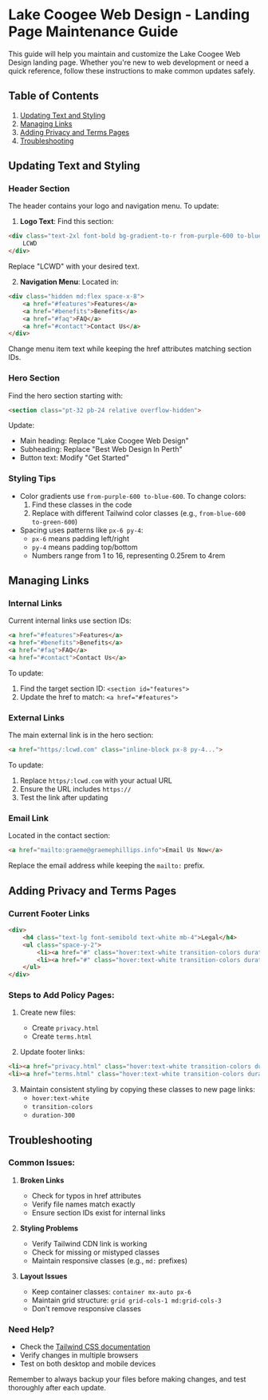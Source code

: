 # Lake Coogee Web Design - Landing Page Maintenance Guide

This guide will help you maintain and customize the Lake Coogee Web Design landing page. Whether you're new to web development or need a quick reference, follow these instructions to make common updates safely.

## Table of Contents
1. [Updating Text and Styling](#updating-text-and-styling)
2. [Managing Links](#managing-links)
3. [Adding Privacy and Terms Pages](#adding-privacy-and-terms-pages)
4. [Troubleshooting](#troubleshooting)

## Updating Text and Styling

### Header Section
The header contains your logo and navigation menu. To update:

1. **Logo Text**: Find this section:
```html
<div class="text-2xl font-bold bg-gradient-to-r from-purple-600 to-blue-600 bg-clip-text text-transparent">
    LCWD
</div>
```
Replace "LCWD" with your desired text.

2. **Navigation Menu**: Located in:
```html
<div class="hidden md:flex space-x-8">
    <a href="#features">Features</a>
    <a href="#benefits">Benefits</a>
    <a href="#faq">FAQ</a>
    <a href="#contact">Contact Us</a>
</div>
```
Change menu item text while keeping the href attributes matching section IDs.

### Hero Section
Find the hero section starting with:
```html
<section class="pt-32 pb-24 relative overflow-hidden">
```
Update:
- Main heading: Replace "Lake Coogee Web Design"
- Subheading: Replace "Best Web Design In Perth"
- Button text: Modify "Get Started"

### Styling Tips
- Color gradients use `from-purple-600 to-blue-600`. To change colors:
  1. Find these classes in the code
  2. Replace with different Tailwind color classes (e.g., `from-blue-600 to-green-600`)
- Spacing uses patterns like `px-6 py-4`:
  - `px-6` means padding left/right
  - `py-4` means padding top/bottom
  - Numbers range from 1 to 16, representing 0.25rem to 4rem

## Managing Links

### Internal Links
Current internal links use section IDs:
```html
<a href="#features">Features</a>
<a href="#benefits">Benefits</a>
<a href="#faq">FAQ</a>
<a href="#contact">Contact Us</a>
```

To update:
1. Find the target section ID: `<section id="features">`
2. Update the href to match: `<a href="#features">`

### External Links
The main external link is in the hero section:
```html
<a href="https/:lcwd.com" class="inline-block px-8 py-4...">
```

To update:
1. Replace `https/:lcwd.com` with your actual URL
2. Ensure the URL includes `https://`
3. Test the link after updating

### Email Link
Located in the contact section:
```html
<a href="mailto:graeme@graemephillips.info">Email Us Now</a>
```
Replace the email address while keeping the `mailto:` prefix.

## Adding Privacy and Terms Pages

### Current Footer Links
```html
<div>
    <h4 class="text-lg font-semibold text-white mb-4">Legal</h4>
    <ul class="space-y-2">
        <li><a href="#" class="hover:text-white transition-colors duration-300">Privacy Policy</a></li>
        <li><a href="#" class="hover:text-white transition-colors duration-300">Terms of Service</a></li>
    </ul>
</div>
```

### Steps to Add Policy Pages:
1. Create new files:
   - Create `privacy.html`
   - Create `terms.html`

2. Update footer links:
```html
<li><a href="privacy.html" class="hover:text-white transition-colors duration-300">Privacy Policy</a></li>
<li><a href="terms.html" class="hover:text-white transition-colors duration-300">Terms of Service</a></li>
```

3. Maintain consistent styling by copying these classes to new page links:
   - `hover:text-white`
   - `transition-colors`
   - `duration-300`

## Troubleshooting

### Common Issues:
1. **Broken Links**
   - Check for typos in href attributes
   - Verify file names match exactly
   - Ensure section IDs exist for internal links

2. **Styling Problems**
   - Verify Tailwind CDN link is working
   - Check for missing or mistyped classes
   - Maintain responsive classes (e.g., `md:` prefixes)

3. **Layout Issues**
   - Keep container classes: `container mx-auto px-6`
   - Maintain grid structure: `grid grid-cols-1 md:grid-cols-3`
   - Don't remove responsive classes

### Need Help?
- Check the [Tailwind CSS documentation](https://tailwindcss.com/docs)
- Verify changes in multiple browsers
- Test on both desktop and mobile devices

Remember to always backup your files before making changes, and test thoroughly after each update.